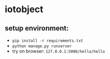 # iotobject
## setup environment:
- ```pip install -r requirements.txt```
- ```python manage.py runserver```
- try on browser: ```127.0.0.1:5000/hello/hello```
